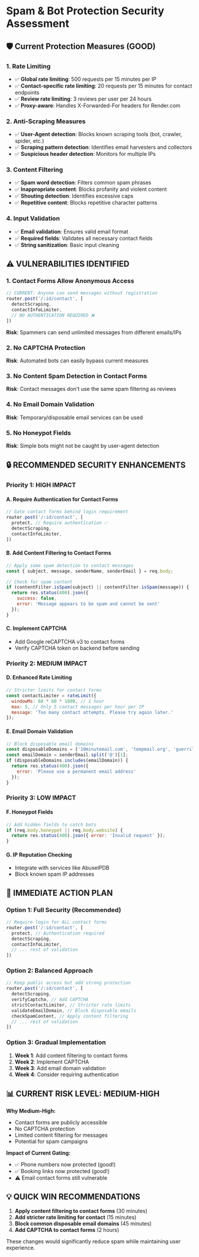 # Spam & Bot Protection Security Assessment

## 🛡️ **Current Protection Measures (GOOD)**

### 1. **Rate Limiting**
- ✅ **Global rate limiting**: 500 requests per 15 minutes per IP
- ✅ **Contact-specific rate limiting**: 20 requests per 15 minutes for contact endpoints
- ✅ **Review rate limiting**: 3 reviews per user per 24 hours
- ✅ **Proxy-aware**: Handles X-Forwarded-For headers for Render.com

### 2. **Anti-Scraping Measures**
- ✅ **User-Agent detection**: Blocks known scraping tools (bot, crawler, spider, etc.)
- ✅ **Scraping pattern detection**: Identifies email harvesters and collectors
- ✅ **Suspicious header detection**: Monitors for multiple IPs

### 3. **Content Filtering**
- ✅ **Spam word detection**: Filters common spam phrases
- ✅ **Inappropriate content**: Blocks profanity and violent content
- ✅ **Shouting detection**: Identifies excessive caps
- ✅ **Repetitive content**: Blocks repetitive character patterns

### 4. **Input Validation**
- ✅ **Email validation**: Ensures valid email format
- ✅ **Required fields**: Validates all necessary contact fields
- ✅ **String sanitization**: Basic input cleaning

## ⚠️ **VULNERABILITIES IDENTIFIED**

### 1. **Contact Forms Allow Anonymous Access**
```javascript
// CURRENT: Anyone can send messages without registration
router.post('/:id/contact', [
  detectScraping,
  contactInfoLimiter,
  // NO AUTHENTICATION REQUIRED ❌
])
```
**Risk**: Spammers can send unlimited messages from different emails/IPs

### 2. **No CAPTCHA Protection**
**Risk**: Automated bots can easily bypass current measures

### 3. **No Content Spam Detection in Contact Forms**
**Risk**: Contact messages don't use the same spam filtering as reviews

### 4. **No Email Domain Validation**
**Risk**: Temporary/disposable email services can be used

### 5. **No Honeypot Fields**
**Risk**: Simple bots might not be caught by user-agent detection

## 🔒 **RECOMMENDED SECURITY ENHANCEMENTS**

### Priority 1: HIGH IMPACT

#### A. **Require Authentication for Contact Forms**
```javascript
// Gate contact forms behind login requirement
router.post('/:id/contact', [
  protect, // Require authentication ✅
  detectScraping,
  contactInfoLimiter,
])
```

#### B. **Add Content Filtering to Contact Forms**
```javascript
// Apply same spam detection to contact messages
const { subject, message, senderName, senderEmail } = req.body;

// Check for spam content
if (contentFilter.isSpam(subject) || contentFilter.isSpam(message)) {
  return res.status(400).json({
    success: false,
    error: 'Message appears to be spam and cannot be sent'
  });
}
```

#### C. **Implement CAPTCHA**
- Add Google reCAPTCHA v3 to contact forms
- Verify CAPTCHA token on backend before sending

### Priority 2: MEDIUM IMPACT

#### D. **Enhanced Rate Limiting**
```javascript
// Stricter limits for contact forms
const contactLimiter = rateLimit({
  windowMs: 60 * 60 * 1000, // 1 hour
  max: 5, // Only 5 contact messages per hour per IP
  message: 'Too many contact attempts. Please try again later.'
});
```

#### E. **Email Domain Validation**
```javascript
// Block disposable email domains
const disposableDomains = ['10minutemail.com', 'tempmail.org', 'guerrillamail.com'];
const emailDomain = senderEmail.split('@')[1];
if (disposableDomains.includes(emailDomain)) {
  return res.status(400).json({
    error: 'Please use a permanent email address'
  });
}
```

### Priority 3: LOW IMPACT

#### F. **Honeypot Fields**
```javascript
// Add hidden fields to catch bots
if (req.body.honeypot || req.body.website) {
  return res.status(400).json({ error: 'Invalid request' });
}
```

#### G. **IP Reputation Checking**
- Integrate with services like AbuseIPDB
- Block known spam IP addresses

## 🎯 **IMMEDIATE ACTION PLAN**

### Option 1: **Full Security (Recommended)**
```javascript
// Require login for ALL contact forms
router.post('/:id/contact', [
  protect, // Authentication required
  detectScraping,
  contactInfoLimiter,
  // ... rest of validation
])
```

### Option 2: **Balanced Approach**
```javascript
// Keep public access but add strong protection
router.post('/:id/contact', [
  detectScraping,
  verifyCaptcha, // Add CAPTCHA
  strictContactLimiter, // Stricter rate limits
  validateEmailDomain, // Block disposable emails
  checkSpamContent, // Apply content filtering
  // ... rest of validation
])
```

### Option 3: **Gradual Implementation**
1. **Week 1**: Add content filtering to contact forms
2. **Week 2**: Implement CAPTCHA
3. **Week 3**: Add email domain validation
4. **Week 4**: Consider requiring authentication

## 📊 **CURRENT RISK LEVEL: MEDIUM-HIGH**

**Why Medium-High:**
- Contact forms are publicly accessible
- No CAPTCHA protection
- Limited content filtering for messages
- Potential for spam campaigns

**Impact of Current Gating:**
- ✅ Phone numbers now protected (good!)
- ✅ Booking links now protected (good!)
- ⚠️ Email contact forms still vulnerable

## 💡 **QUICK WIN RECOMMENDATIONS**

1. **Apply content filtering to contact forms** (30 minutes)
2. **Add stricter rate limiting for contact** (15 minutes)
3. **Block common disposable email domains** (45 minutes)
4. **Add CAPTCHA to contact forms** (2 hours)

These changes would significantly reduce spam while maintaining user experience.
